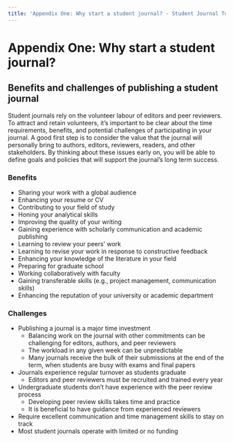 ```yaml
---
title: 'Appendix One: Why start a student journal? - Student Journal Toolkit'
---
```


# Appendix One: Why start a student journal?

## Benefits and challenges of publishing a student journal

Student journals rely on the volunteer labour of editors and peer reviewers. To attract and retain volunteers, it’s important to be clear about the time requirements, benefits, and potential challenges of participating in your journal. A good first step is to consider the value that the journal will personally bring to authors, editors, reviewers, readers, and other stakeholders. By thinking about these issues early on, you will be able to define goals and policies that will support the journal’s long term success.

### Benefits

* Sharing your work with a global audience
* Enhancing your resume or CV
* Contributing to your field of study
* Honing your analytical skills
* Improving the quality of your writing
* Gaining experience with scholarly communication and academic publishing
* Learning to review your peers’ work
* Learning to revise your work in response to constructive feedback
* Enhancing your knowledge of the literature in your field
* Preparing for graduate school
* Working collaboratively with faculty
* Gaining transferable skills (e.g., project management, communication skills)
* Enhancing the reputation of your university or academic department

### Challenges

* Publishing a journal is a major time investment
  * Balancing work on the journal with other commitments can be challenging for editors, authors, and peer reviewers
  * The workload in any given week can be unpredictable
  * Many journals receive the bulk of their submissions at the end of the term, when students are busy with exams and final papers
* Journals experience regular turnover as students graduate
  * Editors and peer reviewers must be recruited and trained every year
* Undergraduate students don’t have experience with the peer review process
  * Developing peer review skills takes time and practice
  * It is beneficial to have guidance from experienced reviewers
* Require excellent communication and time management skills to stay on track
* Most student journals operate with limited or no funding

